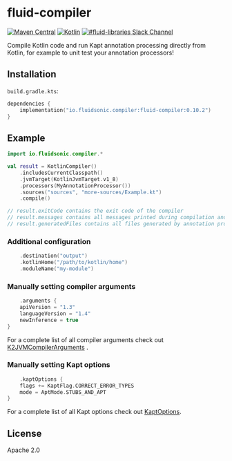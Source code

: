fluid-compiler
==============

[![Maven Central](https://img.shields.io/maven-central/v/io.fluidsonic.compiler/fluid-compiler?label=Maven%20Central)](https://search.maven.org/artifact/io.fluidsonic.compiler/fluid-compiler)
[![Kotlin](https://img.shields.io/badge/Kotlin-1.4.30-blue.svg)](https://github.com/JetBrains/kotlin/releases/v1.4.30)
[![#fluid-libraries Slack Channel](https://img.shields.io/badge/slack-%23fluid--libraries-543951.svg)](https://kotlinlang.slack.com/messages/C7UDFSVT2/)

Compile Kotlin code and run Kapt annotation processing directly from Kotlin, for example to unit test your annotation processors!



Installation
------------

`build.gradle.kts`:

```kotlin
dependencies {
	implementation("io.fluidsonic.compiler:fluid-compiler:0.10.2")
}
```

Example
-------

```kotlin
import io.fluidsonic.compiler.*

val result = KotlinCompiler()
	.includesCurrentClasspath()
	.jvmTarget(KotlinJvmTarget.v1_8)
	.processors(MyAnnotationProcessor())
	.sources("sources", "more-sources/Example.kt")
	.compile()

// result.exitCode contains the exit code of the compiler
// result.messages contains all messages printed during compilation and annotation processing
// result.generatedFiles contains all files generated by annotation processors
```

### Additional configuration

```kotlin
    .destination("output")
	.kotlinHome("/path/to/kotlin/home")
	.moduleName("my-module")
```

### Manually setting compiler arguments

```kotlin
    .arguments {
	apiVersion = "1.3"
	languageVersion = "1.4"
	newInference = true
}
```

For a complete list of all compiler arguments check out
[K2JVMCompilerArguments](https://github.com/JetBrains/kotlin/blob/master/compiler/cli/cli-common/src/org/jetbrains/kotlin/cli/common/arguments/K2JVMCompilerArguments.kt)
.

### Manually setting Kapt options

```kotlin
    .kaptOptions {
	flags += KaptFlag.CORRECT_ERROR_TYPES
	mode = AptMode.STUBS_AND_APT
}
```

For a complete list of all Kapt options check out
[KaptOptions](https://github.com/JetBrains/kotlin/blob/master/plugins/kapt3/kapt3-base/src/org/jetbrains/kotlin/kapt3/base/KaptOptions.kt).



License
-------

Apache 2.0
